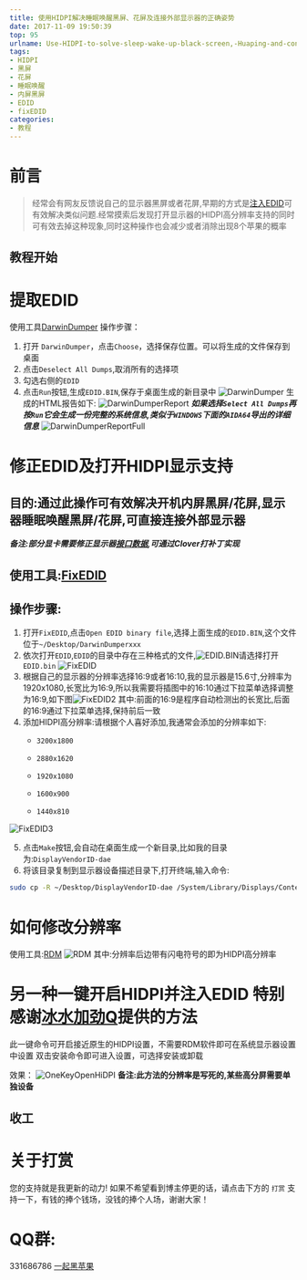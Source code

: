 ```yaml
---
title: 使用HIDPI解决睡眠唤醒黑屏、花屏及连接外部显示器的正确姿势
date: 2017-11-09 19:50:39
top: 95
urlname: Use-HIDPI-to-solve-sleep-wake-up-black-screen,-Huaping-and-connect-the-external-monitor-the-correct-posture
tags:
- HIDPI
- 黑屏
- 花屏
- 睡眠唤醒
- 内屏黑屏
- EDID
- fixEDID
categories:
- 教程
---
```

# 前言
> 经常会有网友反馈说自己的显示器黑屏或者花屏,早期的方式是[注入EDID](https://blog.daliansky.net/Mac-frequently-used-to-the-command---continuous-update.html)可有效解决类似问题.经常摸索后发现打开显示器的HIDPI高分辨率支持的同时可有效去掉这种现象,同时这种操作也会减少或者消除出现8个苹果的概率
 
## 教程开始

# 提取EDID
使用工具[DarwinDumper](https://bitbucket.org/blackosx/darwindumper)
操作步骤：

1. 打开 `DarwinDumper`，点击`Choose`，选择保存位置。可以将生成的文件保存到桌面
2. 点击`Deselect All Dumps`,取消所有的选择项
3. 勾选右侧的`EDID`
4. 点击`Run`按钮,生成`EDID.BIN`,保存于桌面生成的新目录中
![DarwinDumper](http://ous2s14vo.bkt.clouddn.com/DarwinDumper.jpg)
生成的HTML报告如下:
![DarwinDumperReport](http://ous2s14vo.bkt.clouddn.com/DarwinDumperReport.png)
***如果选择`Select All Dumps`再按`Run`它会生成一份完整的系统信息,类似于`WINDOWS`下面的`AIDA64`导出的详细信息***
![DarwinDumperReportFull](http://ous2s14vo.bkt.clouddn.com/DarwinDumperReportFull.png)

# 修正EDID及打开HIDPI显示支持
## 目的:通过此操作可有效解决开机内屏黑屏/花屏,显示器睡眠唤醒黑屏/花屏,可直接连接外部显示器
***备注:部分显卡需要修正显示器[接口数据](https://blog.daliansky.net/Intel-core-display-platformID-finishing.html),可通过Clover打补丁实现***
## 使用工具:[FixEDID](https://github.com/andyvand/FixEDID)

## 操作步骤:

1. 打开`FixEDID`,点击`Open EDID binary file`,选择上面生成的`EDID.BIN`,这个文件位于`~/Desktop/DarwinDumperxxx`
2. 依次打开`EDID`,`EDID`的目录中存在三种格式的文件,![EDID.BIN](http://ous2s14vo.bkt.clouddn.com/EDID.BIN.png)请选择打开`EDID.bin`
![FixEDID](http://ous2s14vo.bkt.clouddn.com/FixEDID.png)
3. 根据自己的显示器的分辨率选择16:9或者16:10,我的显示器是15.6寸,分辨率为1920x1080,长宽比为16:9,所以我需要将插图中的16:10通过下拉菜单选择调整为16:9,如下图![FixEDID2](http://ous2s14vo.bkt.clouddn.com/FixEDID2.png)
其中:前面的16:9是程序自动检测出的长宽比,后面的16:9通过下拉菜单选择,保持前后一致
4. 添加HIDPI高分辨率:请根据个人喜好添加,我通常会添加的分辨率如下:
    *     3200x1800
    *     2880x1620
    *     1920x1080
    *     1600x900
    *     1440x810
![FixEDID3](http://ous2s14vo.bkt.clouddn.com/FixEDID3.png)

5. 点击`Make`按钮,会自动在桌面生成一个新目录,比如我的目录为:`DisplayVendorID-dae`
6. 将该目录复制到显示器设备描述目录下,打开终端,输入命令:

``` sh
sudo cp -R ~/Desktop/DisplayVendorID-dae /System/Library/Displays/Contents/Resources/Overrides
```

# 如何修改分辨率
使用工具:[RDM](https://github.com/avibrazil/RDM)
![RDM](http://ous2s14vo.bkt.clouddn.com/RDM.png)
其中:分辨率后边带有闪电符号的即为HIDPI高分辨率

# 另一种一键开启HIDPI并注入EDID 特别感谢[冰水加劲Q](https://github.com/xzhih)提供的方法

此一键命令可开启接近原生的HIDPI设置，不需要RDM软件即可在系统显示器设置中设置
双击安装命令即可进入设置，可选择安装或卸载

效果：
![OneKeyOpenHiDPI](http://ous2s14vo.bkt.clouddn.com/OneKeyOpenHiDPI.png)
**备注:此方法的分辨率是写死的,某些高分屏需要单独设备**

## 收工

   
# 关于打赏
您的支持就是我更新的动力!
如果不希望看到博主停更的话，请点击下方的 `打赏` 支持一下，有钱的捧个钱场，没钱的捧个人场，谢谢大家！
 
 
# QQ群:
331686786 [一起黑苹果](http://shang.qq.com/wpa/qunwpa?idkey=db511a29e856f37cbb871108ffa77a6e79dde47e491b8f2c8d8fe4d3c310de91)


